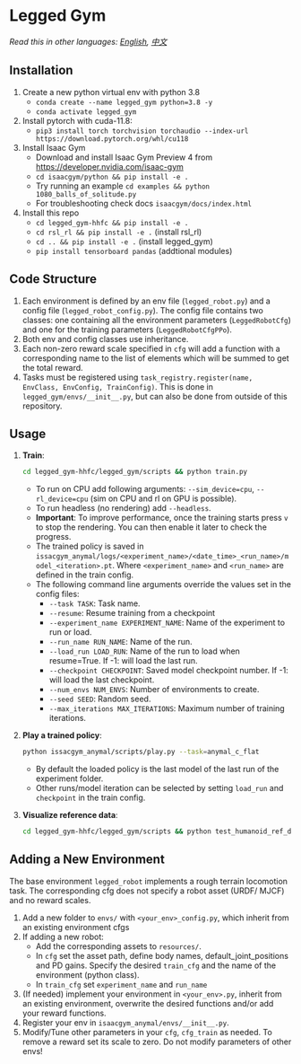 # Legged Gym

*Read this in other languages: [English](README.md), [中文](README.zh-CN.md)*

## Installation
1. Create a new python virtual env with python 3.8
    - `conda create --name legged_gym python=3.8 -y`
    - `conda activate legged_gym`
2. Install pytorch with cuda-11.8:
    - `pip3 install torch torchvision torchaudio --index-url https://download.pytorch.org/whl/cu118`
3. Install Isaac Gym
   - Download and install Isaac Gym Preview 4 from https://developer.nvidia.com/isaac-gym
   - `cd isaacgym/python && pip install -e .`
   - Try running an example `cd examples && python 1080_balls_of_solitude.py`
   - For troubleshooting check docs `isaacgym/docs/index.html`
4. Install this repo
   - `cd legged_gym-hhfc && pip install -e .`
   - `cd rsl_rl && pip install -e .` (install rsl_rl)
   - `cd .. && pip install -e .` (install legged_gym)
   - `pip install tensorboard pandas` (addtional modules)

## Code Structure
1. Each environment is defined by an env file (`legged_robot.py`) and a config file (`legged_robot_config.py`). The config file contains two classes: one containing all the environment parameters (`LeggedRobotCfg`) and one for the training parameters (`LeggedRobotCfgPPo`).  
2. Both env and config classes use inheritance.  
3. Each non-zero reward scale specified in `cfg` will add a function with a corresponding name to the list of elements which will be summed to get the total reward.  
4. Tasks must be registered using `task_registry.register(name, EnvClass, EnvConfig, TrainConfig)`. This is done in `legged_gym/envs/__init__.py`, but can also be done from outside of this repository.  

## Usage
1. **Train**:  
   ```bash
   cd legged_gym-hhfc/legged_gym/scripts && python train.py
   ```
   - To run on CPU add following arguments: `--sim_device=cpu`, `--rl_device=cpu` (sim on CPU and rl on GPU is possible).
   - To run headless (no rendering) add `--headless`.
   - **Important**: To improve performance, once the training starts press `v` to stop the rendering. You can then enable it later to check the progress.
   - The trained policy is saved in `issacgym_anymal/logs/<experiment_name>/<date_time>_<run_name>/model_<iteration>.pt`. Where `<experiment_name>` and `<run_name>` are defined in the train config.
   - The following command line arguments override the values set in the config files:
     - `--task TASK`: Task name.
     - `--resume`: Resume training from a checkpoint
     - `--experiment_name EXPERIMENT_NAME`: Name of the experiment to run or load.
     - `--run_name RUN_NAME`: Name of the run.
     - `--load_run LOAD_RUN`: Name of the run to load when resume=True. If -1: will load the last run.
     - `--checkpoint CHECKPOINT`: Saved model checkpoint number. If -1: will load the last checkpoint.
     - `--num_envs NUM_ENVS`: Number of environments to create.
     - `--seed SEED`: Random seed.
     - `--max_iterations MAX_ITERATIONS`: Maximum number of training iterations.

2. **Play a trained policy**:  
   ```bash
   python issacgym_anymal/scripts/play.py --task=anymal_c_flat
   ```
   - By default the loaded policy is the last model of the last run of the experiment folder.
   - Other runs/model iteration can be selected by setting `load_run` and `checkpoint` in the train config.

3. **Visualize reference data**:
   ```bash
   cd legged_gym-hhfc/legged_gym/scripts && python test_humanoid_ref_data.py
   ```

## Adding a New Environment
The base environment `legged_robot` implements a rough terrain locomotion task. The corresponding cfg does not specify a robot asset (URDF/ MJCF) and no reward scales. 

1. Add a new folder to `envs/` with `<your_env>_config.py`, which inherit from an existing environment cfgs  
2. If adding a new robot:
    - Add the corresponding assets to `resources/`.
    - In `cfg` set the asset path, define body names, default_joint_positions and PD gains. Specify the desired `train_cfg` and the name of the environment (python class).
    - In `train_cfg` set `experiment_name` and `run_name`
3. (If needed) implement your environment in `<your_env>.py`, inherit from an existing environment, overwrite the desired functions and/or add your reward functions.
4. Register your env in `isaacgym_anymal/envs/__init__.py`.
5. Modify/Tune other parameters in your `cfg`, `cfg_train` as needed. To remove a reward set its scale to zero. Do not modify parameters of other envs!
